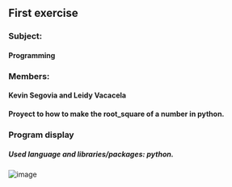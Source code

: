 ## First exercise
### Subject:
#### Programming
### Members:
#### Kevin Segovia and Leidy Vacacela
#### Proyect to how to make the root_square of a number in python.
### Program display
##### Used language and libraries/packages: python.
![image](https://github.com/leidyva/Proyecto-python-primer-ejercicio/assets/169928799/0ff7720f-bc1b-47ed-b251-5e3c37e106ac)
